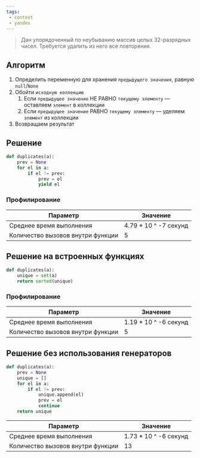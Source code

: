 ```yaml
---
tags:
 - contest
 - yandex
---
```


> Дан упорядоченный по неубыванию массив целых 32-разрядных чисел. Требуется удалить из него все повторения.

## Алгоритм

1. Определить переменную для хранения `предыдущего значения`, равную `null`/`None`
2. Обойти `исходную коллекцию`
	1. Если `предыдущее значение` НЕ РАВНО `текущему элементу` — оставляем `элемент` в коллекции
	2. Если `предыдущее значение` РАВНО `текущему элементу` — уделяем `элемент` из коллекции
3. Возвращаем результат

## Решение

```Python
def duplicates(a):
    prev = None
    for el in a:
        if el != prev:
            prev = el
            yield el
```

### Профилирование

| Параметр | Значение |
| --- | --- |
| Среднее время  выполнения | 4.79 * 10 ^ -7 секунд |
| Количество вызовов внутри функции | 5 |

## Решение на встроенных функциях

```Python
def duplicates(a):
    unique = set(a)
    return sorted(unique)
```

### Профилирование

| Параметр | Значение |
| --- | --- |
| Среднее время  выполнения | 1.19 * 10 ^ -6 секунд |
| Количество вызовов внутри функции | 5 |

## Решение без использования генераторов

```Python
def duplicates(a):
    prev = None
    unique = []
    for el in a:
        if el != prev:
            unique.append(el)
            prev = el
            continue
    return unique
```

| Параметр | Значение |
| --- | --- |
| Среднее время  выполнения | 1.73 * 10 ^ -6 секунд |
| Количество вызовов внутри функции | 13 |